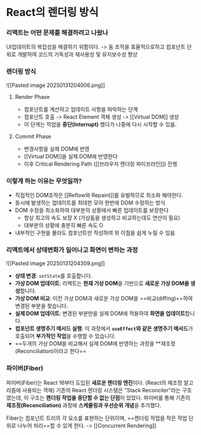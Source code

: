 # React의 렌더링 방식
### 리액트는 어떤 문제를 해결하려고 나왔나
UI업데이트의 복잡성을 해결하기 위함이다. ->  돔 조작을 효율적으로하고 컴포넌트 단위로 개발하여 코드의 가독성과 재사용성 및 유지보수성 향상

### 렌더링 방식

![[Pasted image 20250131204006.png]]

1. Render Phase
	- 컴포넌트를 계산하고 업데이트 사항을 파악하는 단계
	- 컴포넌트 호출 -> React Element 객체 생성 -> [[Virtual DOM]] 생성
	- 이 단계는 작업을 **중단(Interrupt)** 했다가 나중에 다시 시작할 수 있음.

2. Commit Phase
	- 변경사항을 실제 DOM에 반영
	- [[Virtual DOM]]을 실제 DOM에 반영한다
	- 이후 Critical Rendering Path ([[브라우저 렌더링 파이프라인]]) 진행


### 이렇게 하는 이유는 무엇일까?
- 직접적인 DOM조작은 [[Reflow와 Repaint]]를 유발하므로 최소화 해야한다.
- 동시에 발생하는 업데이트를 최대한 모아 한번에 DOM 수정하는 방식
- DOM 수정을 최소화하여 대부분의 상황에서 빠른 업데이트를 보장한다 
	- 항상 최고의 속도 보장 X (가상돔을 생성하고 비교하는데도 연산이 필요)
	- 대부분의 상황에 충분히 빠른 속도 O
- 내부적인 구현을 몰라도 컴포넌트만 작성하여 위 이점을 쉽게 누릴 수 있음


### 리액트에서 상태변화가 일어나고 화면이 변하는 과정
![[Pasted image 20250131204309.png]]

- **상태 변경**: `setState`를 호출합니다.
- **가상 DOM 업데이트**: 리액트는 **현재 가상 DOM**을 기반으로 **새로운 가상 DOM을 생성**합니다.
- **가상 DOM 비교**: 이전 가상 DOM과 새로운 가상 DOM을 ==비교(diffing)==하여 변경된 부분을 찾습니다.
- **실제 DOM 업데이트**: 변경된 부분만을 실제 DOM에 적용하여 **화면을 업데이트**합니다.
- **컴포넌트 생명주기 메서드 실행**: 이 과정에서 **`useEffect`와 같은 생명주기 메서드**가 호출되어 **부가적인 작업**을 수행할 수 있습니다.
- ==두개의 가상 DOM을 비교해서 실제 DOM에 반영하는 과정을 **재조정(Reconciliation)이라고 한다==



### 파이버(Fiber)
파이버(Fiber)는 React 16부터 도입된 **새로운 렌더링 엔진**이다. (React의 재조정 알고리즘에 사용되는 객체)  기존의 React 렌더링 시스템은 "Stack Reconciler"라는 구조였는데, 이 구조는 **렌더링 작업을 중단할 수 없는 단점**이 있었다. 파이버를 통해 기존의 **재조정(Reconciliation)** 과정에 **스케줄링과 우선순위 개념**을 추가했다.

Fiber는 컴포넌트 트리의 각 요소를 표현하는 단위이며, ==렌더링 작업을 작은 작업 단위로 나누어 처리==할 수 있게 한다. -> [[Concurrent Rendering]]




